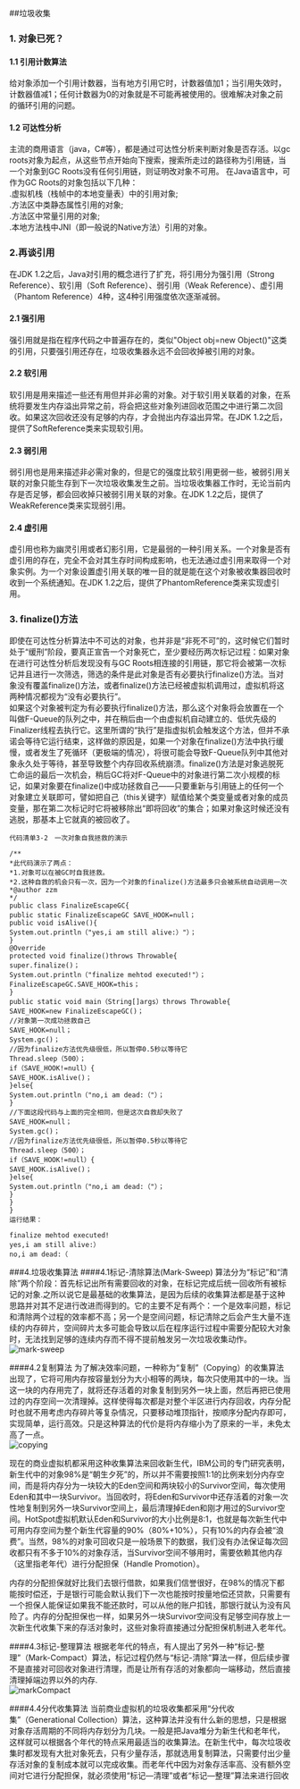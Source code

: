 ##垃圾收集

### 1. 对象已死？
#### 1.1 引用计数算法
 给对象添加一个引用计数器，当有地方引用它时，计数器值加1；当引用失效时，计数器值减1；任何计数器为0的对象就是不可能再被使用的。很难解决对象之前的循环引用的问题。
#### 1.2 可达性分析
  主流的商用语言（java，C#等），都是通过可达性分析来判断对象是否存活。以gc roots对象为起点，从这些节点开始向下搜索，搜索所走过的路径称为引用链，当一个对象到GC Roots没有任何引用链，则证明改对象不可用。
   在Java语言中，可作为GC Roots的对象包括以下几种：
   <br> .虚拟机栈（栈帧中的本地变量表）中的引用对象;
   <br> .方法区中类静态属性引用的对象;
   <br>.方法区中常量引用的对象;
   <br>.本地方法栈中JNI（即一般说的Native方法）引用的对象。
    
### 2.再谈引用
在JDK 1.2之后，Java对引用的概念进行了扩充，将引用分为强引用（Strong Reference）、软引用（Soft Reference）、弱引用（Weak Reference）、虚引用（Phantom Reference）4种，这4种引用强度依次逐渐减弱。 
#### 2.1 强引用
 强引用就是指在程序代码之中普遍存在的，类似"Object obj=new Object()"这类的引用，只要强引用还存在，垃圾收集器永远不会回收掉被引用的对象。
#### 2.2 软引用
软引用是用来描述一些还有用但并非必需的对象。对于软引用关联着的对象，在系统将要发生内存溢出异常之前，将会把这些对象列进回收范围之中进行第二次回收。如果这次回收还没有足够的内存，才会抛出内存溢出异常。在JDK 1.2之后，提供了SoftReference类来实现软引用。 
#### 2.3 弱引用
弱引用也是用来描述非必需对象的，但是它的强度比软引用更弱一些，被弱引用关联的对象只能生存到下一次垃圾收集发生之前。当垃圾收集器工作时，无论当前内存是否足够，都会回收掉只被弱引用关联的对象。在JDK 1.2之后，提供了WeakReference类来实现弱引用。
#### 2.4 虚引用
虚引用也称为幽灵引用或者幻影引用，它是最弱的一种引用关系。一个对象是否有虚引用的存在，完全不会对其生存时间构成影响，也无法通过虚引用来取得一个对象实例。为一个对象设置虚引用关联的唯一目的就是能在这个对象被收集器回收时收到一个系统通知。在JDK 1.2之后，提供了PhantomReference类来实现虚引用。

### 3. finalize()方法
即使在可达性分析算法中不可达的对象，也并非是“非死不可”的，这时候它们暂时处于“缓刑”阶段，要真正宣告一个对象死亡，至少要经历两次标记过程：如果对象在进行可达性分析后发现没有与GC Roots相连接的引用链，那它将会被第一次标记并且进行一次筛选，筛选的条件是此对象是否有必要执行finalize()方法。当对象没有覆盖finalize()方法，或者finalize()方法已经被虚拟机调用过，虚拟机将这两种情况都视为“没有必要执行”。<br>
   如果这个对象被判定为有必要执行finalize()方法，那么这个对象将会放置在一个叫做F-Queue的队列之中，并在稍后由一个由虚拟机自动建立的、低优先级的Finalizer线程去执行它。这里所谓的“执行”是指虚拟机会触发这个方法，但并不承诺会等待它运行结束，这样做的原因是，如果一个对象在finalize()方法中执行缓慢，或者发生了死循环（更极端的情况），将很可能会导致F-Queue队列中其他对象永久处于等待，甚至导致整个内存回收系统崩溃。finalize()方法是对象逃脱死亡命运的最后一次机会，稍后GC将对F-Queue中的对象进行第二次小规模的标记，如果对象要在finalize()中成功拯救自己——只要重新与引用链上的任何一个对象建立关联即可，譬如把自己（this关键字）赋值给某个类变量或者对象的成员变量，那在第二次标记时它将被移除出“即将回收”的集合；如果对象这时候还没有逃脱，那基本上它就真的被回收了。
   ```
   代码清单3-2　一次对象自我拯救的演示
   
   /**
   *此代码演示了两点：
   *1.对象可以在被GC时自我拯救。
   *2.这种自救的机会只有一次，因为一个对象的finalize()方法最多只会被系统自动调用一次
   *@author zzm
   */
   public class FinalizeEscapeGC{
   public static FinalizeEscapeGC SAVE_HOOK=null；
   public void isAlive(){
   System.out.println（"yes,i am still alive:）"）；
   }
   @Override
   protected void finalize()throws Throwable{
   super.finalize()；
   System.out.println（"finalize mehtod executed!"）；
   FinalizeEscapeGC.SAVE_HOOK=this；
   }
   public static void main（String[]args）throws Throwable{
   SAVE_HOOK=new FinalizeEscapeGC()；
   //对象第一次成功拯救自己
   SAVE_HOOK=null；
   System.gc()；
   //因为finalize方法优先级很低，所以暂停0.5秒以等待它
   Thread.sleep（500）；
   if（SAVE_HOOK!=null）{
   SAVE_HOOK.isAlive()；
   }else{
   System.out.println（"no,i am dead:（"）；
   }
   //下面这段代码与上面的完全相同，但是这次自救却失败了
   SAVE_HOOK=null；
   System.gc()；
   //因为finalize方法优先级很低，所以暂停0.5秒以等待它
   Thread.sleep（500）；
   if（SAVE_HOOK!=null）{
   SAVE_HOOK.isAlive()；
   }else{
   System.out.println（"no,i am dead:（"）；
   }
   }
   }
   运行结果：
   
   finalize mehtod executed!
   yes,i am still alive:）
   no,i am dead:（
   ```
   
 ###4.垃圾收集算法
 ####4.1标记-清除算法(Mark-Sweep)
 算法分为“标记”和“清除”两个阶段：首先标记出所有需要回收的对象，在标记完成后统一回收所有被标记的对象.之所以说它是最基础的收集算法，是因为后续的收集算法都是基于这种思路并对其不足进行改进而得到的。它的主要不足有两个：一个是效率问题，标记和清除两个过程的效率都不高；另一个是空间问题，标记清除之后会产生大量不连续的内存碎片，空间碎片太多可能会导致以后在程序运行过程中需要分配较大对象时，无法找到足够的连续内存而不得不提前触发另一次垃圾收集动作。<br>
 ![mark-sweep](https://github.com/sunnykema/learningBase/blob/master/learning/image/markSweep.png)
 
 ####4.2复制算法
 为了解决效率问题，一种称为“复制”（Copying）的收集算法出现了，它将可用内存按容量划分为大小相等的两块，每次只使用其中的一块。当这一块的内存用完了，就将还存活着的对象复制到另外一块上面，然后再把已使用过的内存空间一次清理掉。这样使得每次都是对整个半区进行内存回收，内存分配时也就不用考虑内存碎片等复杂情况，只要移动堆顶指针，按顺序分配内存即可，实现简单，运行高效。只是这种算法的代价是将内存缩小为了原来的一半，未免太高了一点。<br>
 ![copying](https://github.com/sunnykema/learningBase/blob/master/learning/image/copying.png)
 
 现在的商业虚拟机都采用这种收集算法来回收新生代，IBM公司的专门研究表明，新生代中的对象98%是“朝生夕死”的，所以并不需要按照1:1的比例来划分内存空间，而是将内存分为一块较大的Eden空间和两块较小的Survivor空间，每次使用Eden和其中一块Survivor。当回收时，将Eden和Survivor中还存活着的对象一次性地复制到另外一块Survivor空间上，最后清理掉Eden和刚才用过的Survivor空间。HotSpot虚拟机默认Eden和Survivor的大小比例是8:1，也就是每次新生代中可用内存空间为整个新生代容量的90%（80%+10%），只有10%的内存会被“浪费”。当然，98%的对象可回收只是一般场景下的数据，我们没有办法保证每次回收都只有不多于10%的对象存活，当Survivor空间不够用时，需要依赖其他内存（这里指老年代）进行分配担保（Handle Promotion）。
 
 内存的分配担保就好比我们去银行借款，如果我们信誉很好，在98%的情况下都能按时偿还，于是银行可能会默认我们下一次也能按时按量地偿还贷款，只需要有一个担保人能保证如果我不能还款时，可以从他的账户扣钱，那银行就认为没有风险了。内存的分配担保也一样，如果另外一块Survivor空间没有足够空间存放上一次新生代收集下来的存活对象时，这些对象将直接通过分配担保机制进入老年代。
 
 ####4.3标记-整理算法
 根据老年代的特点，有人提出了另外一种“标记-整理”（Mark-Compact）算法，标记过程仍然与“标记-清除”算法一样，但后续步骤不是直接对可回收对象进行清理，而是让所有存活的对象都向一端移动，然后直接清理掉端边界以外的内存.<br>
 ![markCompact](https://github.com/sunnykema/learningBase/blob/master/learning/image/mark-compact.png)
 
 ####4.4分代收集算法
 当前商业虚拟机的垃圾收集都采用“分代收集”（Generational Collection）算法，这种算法并没有什么新的思想，只是根据对象存活周期的不同将内存划分为几块。一般是把Java堆分为新生代和老年代，这样就可以根据各个年代的特点采用最适当的收集算法。在新生代中，每次垃圾收集时都发现有大批对象死去，只有少量存活，那就选用复制算法，只需要付出少量存活对象的复制成本就可以完成收集。而老年代中因为对象存活率高、没有额外空间对它进行分配担保，就必须使用“标记—清理”或者“标记—整理”算法来进行回收